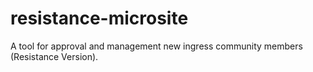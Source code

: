 resistance-microsite
====================

A tool for approval and management new ingress community members (Resistance Version).
